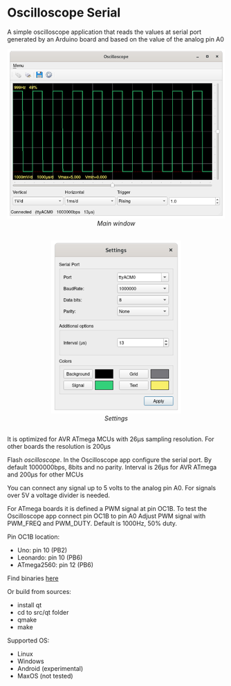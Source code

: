 # Oscilloscope Serial

A simple oscilloscope application that reads the values at serial port generated by an Arduino board and based on the value of the analog pin A0

<p align="center"><img src="./images/img1.png" width="600"><br>
  <i>Main window</i><br><br></p>

<p align="center"><img src="./images/img2.png" width="300"><br>
  <i>Settings</i><br><br></p>

It is optimized for AVR ATmega MCUs with 26μs sampling resolution. For other boards the resolution is 200μs

Flash _oscilloscope_. In the Oscilloscope app configure the serial port. By default 1000000bps, 8bits and no parity. Interval is 26μs for AVR ATmega and 200μs for other MCUs

You can connect any signal up to 5 volts to the analog pin A0. For signals over 5V a voltage divider is needed.

For ATmega boards it is defined a PWM signal at pin OC1B. To test the Oscilloscope app connect pin OC1B to pin A0
Adjust PWM signal with PWM_FREQ and PWM_DUTY. Default is 1000Hz, 50% duty.

Pin OC1B location:
 - Uno:        pin 10 (PB2)
 - Leonardo:   pin 10 (PB6)
 - ATmega2560: pin 12 (PB6)

Find binaries [here](https://github.com/dgatf/Oscilloscope/tree/main/binaries)

Or build from sources:
- install qt
- cd to src/qt folder
- qmake
- make

Supported OS:

 - Linux
 - Windows
 - Android (experimental)
 - MaxOS (not tested)
